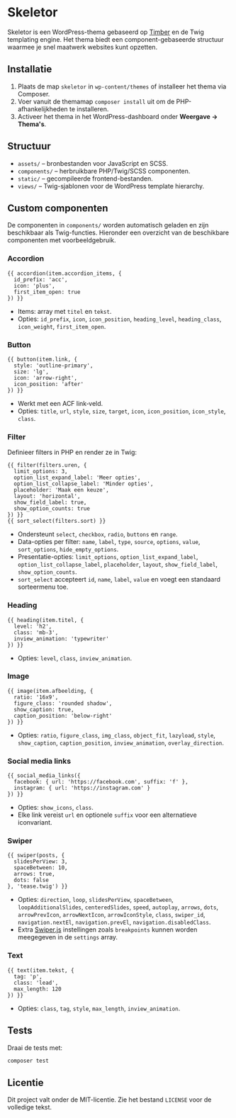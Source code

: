 # Skeletor

Skeletor is een WordPress-thema gebaseerd op [Timber](https://timber.github.io/) en de Twig templating engine. Het thema biedt een component-gebaseerde structuur waarmee je snel maatwerk websites kunt opzetten.

## Installatie

1. Plaats de map `skeletor` in `wp-content/themes` of installeer het thema via Composer.
2. Voer vanuit de themamap `composer install` uit om de PHP-afhankelijkheden te installeren.
3. Activeer het thema in het WordPress-dashboard onder **Weergave → Thema's**.

## Structuur

- `assets/` – bronbestanden voor JavaScript en SCSS.
- `components/` – herbruikbare PHP/Twig/SCSS componenten.
- `static/` – gecompileerde frontend-bestanden.
- `views/` – Twig-sjablonen voor de WordPress template hierarchy.

## Custom componenten
De componenten in `components/` worden automatisch geladen en zijn beschikbaar als Twig-functies. Hieronder een overzicht van de beschikbare componenten met voorbeeldgebruik.

### Accordion
```twig
{{ accordion(item.accordion_items, {
  id_prefix: 'acc',
  icon: 'plus',
  first_item_open: true
}) }}
```
- Items: array met `titel` en `tekst`.
- Opties: `id_prefix`, `icon`, `icon_position`, `heading_level`, `heading_class`, `icon_weight`, `first_item_open`.

### Button
```twig
{{ button(item.link, {
  style: 'outline-primary',
  size: 'lg',
  icon: 'arrow-right',
  icon_position: 'after'
}) }}
```
- Werkt met een ACF link‑veld.
- Opties: `title`, `url`, `style`, `size`, `target`, `icon`, `icon_position`, `icon_style`, `class`.

### Filter
Definieer filters in PHP en render ze in Twig:
```twig
{{ filter(filters.uren, {
  limit_options: 3,
  option_list_expand_label: 'Meer opties',
  option_list_collapse_label: 'Minder opties',
  placeholder: 'Maak een keuze',
  layout: 'horizontal',
  show_field_label: true,
  show_option_counts: true
}) }}
{{ sort_select(filters.sort) }}
```
- Ondersteunt `select`, `checkbox`, `radio`, `buttons` en `range`.
- Data-opties per filter: `name`, `label`, `type`, `source`, `options`, `value`, `sort_options`, `hide_empty_options`.
- Presentatie-opties: `limit_options`, `option_list_expand_label`, `option_list_collapse_label`, `placeholder`, `layout`, `show_field_label`, `show_option_counts`.
- `sort_select` accepteert `id`, `name`, `label`, `value` en voegt een standaard sorteermenu toe.

### Heading
```twig
{{ heading(item.titel, {
  level: 'h2',
  class: 'mb-3',
  inview_animation: 'typewriter'
}) }}
```
- Opties: `level`, `class`, `inview_animation`.

### Image
```twig
{{ image(item.afbeelding, {
  ratio: '16x9',
  figure_class: 'rounded shadow',
  show_caption: true,
  caption_position: 'below-right'
}) }}
```
- Opties: `ratio`, `figure_class`, `img_class`, `object_fit`, `lazyload`, `style`, `show_caption`, `caption_position`, `inview_animation`, `overlay_direction`.

### Social media links
```twig
{{ social_media_links({
  facebook: { url: 'https://facebook.com', suffix: 'f' },
  instagram: { url: 'https://instagram.com' }
}) }}
```
- Opties: `show_icons`, `class`.
- Elke link vereist `url` en optionele `suffix` voor een alternatieve iconvariant.

### Swiper
```twig
{{ swiper(posts, {
  slidesPerView: 3,
  spaceBetween: 10,
  arrows: true,
  dots: false
}, 'tease.twig') }}
```
- Opties: `direction`, `loop`, `slidesPerView`, `spaceBetween`, `loopAdditionalSlides`, `centeredSlides`, `speed`, `autoplay`, `arrows`, `dots`, `arrowPrevIcon`, `arrowNextIcon`, `arrowIconStyle`, `class`, `swiper_id`, `navigation.nextEl`, `navigation.prevEl`, `navigation.disabledClass`.
- Extra [Swiper.js](https://swiperjs.com/swiper-api) instellingen zoals `breakpoints` kunnen worden meegegeven in de `settings` array.

### Text
```twig
{{ text(item.tekst, {
  tag: 'p',
  class: 'lead',
  max_length: 120
}) }}
```
- Opties: `class`, `tag`, `style`, `max_length`, `inview_animation`.

## Tests
Draai de tests met:

```bash
composer test
```

## Licentie
Dit project valt onder de MIT-licentie. Zie het bestand `LICENSE` voor de volledige tekst.

